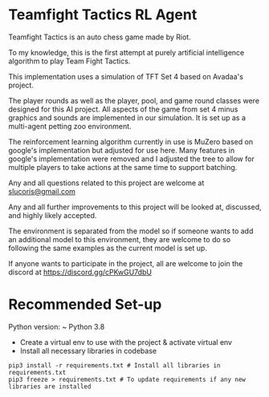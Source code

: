 # Teamfight Tactics RL Agent

Teamfight Tactics is an auto chess game made by Riot.

To my knowledge, this is the first attempt at purely artificial intelligence algorithm to play Team Fight Tactics.

This implementation uses a simulation of TFT Set 4 based on Avadaa's project.

The player rounds as well as the player, pool, and game round classes were designed for this AI project. All aspects of the game from set 4 minus graphics and sounds are implemented in our simulation. It is set up as a multi-agent petting zoo environment.

The reinforcement learning algorithm currently in use is MuZero based on google's implementation but adjusted for use here.
Many features in google's implementation were removed and I adjusted the tree to allow for multiple players to take actions at the same time to support batching.

Any and all questions related to this project are welcome at slucoris@gmail.com

Any and all further improvements to this project will be looked at, discussed, and highly likely accepted.

The environment is separated from the model so if someone wants to add an additional model to this environment, they are welcome to do so following the same examples as the current model is set up.

If anyone wants to participate in the project, all are welcome to join the discord at https://discord.gg/cPKwGU7dbU

# Recommended Set-up
Python version: ~ Python 3.8

- Create a virtual env to use with the project & activate virtual env
- Install all necessary libraries in codebase

```
pip3 install -r requirements.txt # Install all libraries in requirements.txt
pip3 freeze > requirements.txt # To update requirements if any new libraries are installed
```